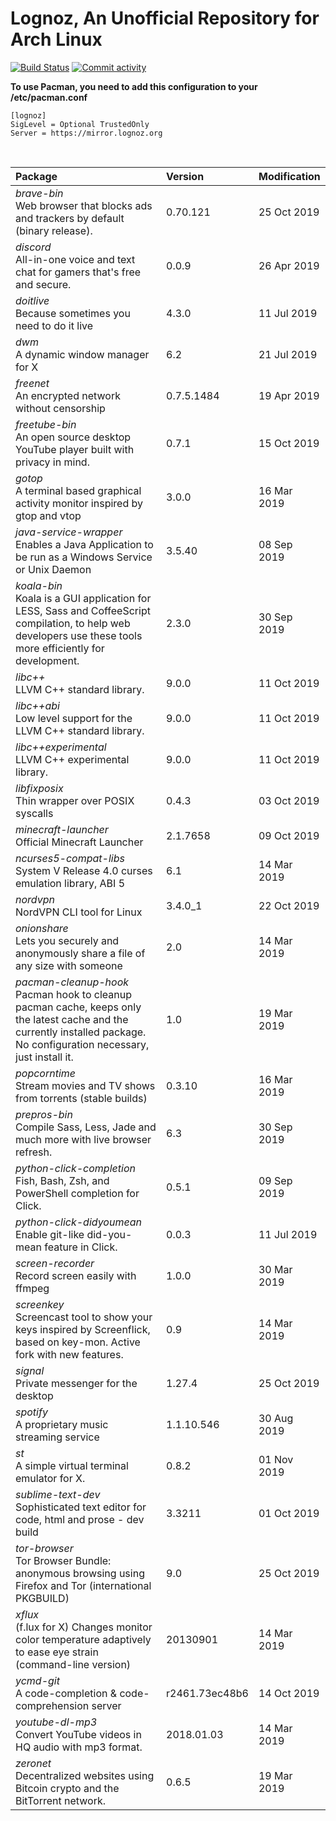 # Lognoz, An Unofficial Repository for Arch Linux
[<img src="https://img.shields.io/travis/lognoz/lognoz-archlinux-repository/master.svg?style=flat-square" alt="Build Status">](https://travis-ci.org/lognoz/lognoz-archlinux-repository)
[<img src="https://img.shields.io/github/commit-activity/m/lognoz/lognoz-archlinux-repository.svg?style=flat-square" alt="Commit activity">](https://github.com/lognoz/lognoz-archlinux-repository/commits/master)

**To use Pacman, you need to add this configuration to your /etc/pacman.conf**

```
[lognoz]
SigLevel = Optional TrustedOnly
Server = https://mirror.lognoz.org
```
<br>

Package	|  Version	|  Modification
:--- | :--- | :---
*brave-bin*<br>Web browser that blocks ads and trackers by default (binary release). | 0.70.121 | 25 Oct 2019
*discord*<br>All-in-one voice and text chat for gamers that's free and secure. | 0.0.9 | 26 Apr 2019
*doitlive*<br>Because sometimes you need to do it live | 4.3.0 | 11 Jul 2019
*dwm*<br>A dynamic window manager for X | 6.2 | 21 Jul 2019
*freenet*<br>An encrypted network without censorship | 0.7.5.1484 | 19 Apr 2019
*freetube-bin*<br>An open source desktop YouTube player built with privacy in mind. | 0.7.1 | 15 Oct 2019
*gotop*<br>A terminal based graphical activity monitor inspired by gtop and vtop | 3.0.0 | 16 Mar 2019
*java-service-wrapper*<br>Enables a Java Application to be run as a Windows Service or Unix Daemon | 3.5.40 | 08 Sep 2019
*koala-bin*<br>Koala is a GUI application for LESS, Sass and CoffeeScript compilation, to help web developers use these tools more efficiently for development. | 2.3.0 | 30 Sep 2019
*libc++*<br>LLVM C++ standard library. | 9.0.0 | 11 Oct 2019
*libc++abi*<br>Low level support for the LLVM C++ standard library. | 9.0.0 | 11 Oct 2019
*libc++experimental*<br>LLVM C++ experimental library. | 9.0.0 | 11 Oct 2019
*libfixposix*<br>Thin wrapper over POSIX syscalls | 0.4.3 | 03 Oct 2019
*minecraft-launcher*<br>Official Minecraft Launcher | 2.1.7658 | 09 Oct 2019
*ncurses5-compat-libs*<br>System V Release 4.0 curses emulation library, ABI 5 | 6.1 | 14 Mar 2019
*nordvpn*<br>NordVPN CLI tool for Linux | 3.4.0_1 | 22 Oct 2019
*onionshare*<br>Lets you securely and anonymously share a file of any size with someone | 2.0 | 14 Mar 2019
*pacman-cleanup-hook*<br>Pacman hook to cleanup pacman cache, keeps only the latest cache and the currently installed package. No configuration necessary, just install it. | 1.0 | 19 Mar 2019
*popcorntime*<br>Stream movies and TV shows from torrents (stable builds) | 0.3.10 | 16 Mar 2019
*prepros-bin*<br>Compile Sass, Less, Jade and much more with live browser refresh. | 6.3 | 30 Sep 2019
*python-click-completion*<br>Fish, Bash, Zsh, and PowerShell completion for Click. | 0.5.1 | 09 Sep 2019
*python-click-didyoumean*<br>Enable git-like did-you-mean feature in Click. | 0.0.3 | 11 Jul 2019
*screen-recorder*<br>Record screen easily with ffmpeg | 1.0.0 | 30 Mar 2019
*screenkey*<br>Screencast tool to show your keys inspired by Screenflick, based on key-mon. Active fork with new features. | 0.9 | 14 Mar 2019
*signal*<br>Private messenger for the desktop | 1.27.4 | 25 Oct 2019
*spotify*<br>A proprietary music streaming service | 1.1.10.546 | 30 Aug 2019
*st*<br>A simple virtual terminal emulator for X. | 0.8.2 | 01 Nov 2019
*sublime-text-dev*<br>Sophisticated text editor for code, html and prose - dev build | 3.3211 | 01 Oct 2019
*tor-browser*<br>Tor Browser Bundle: anonymous browsing using Firefox and Tor (international PKGBUILD) | 9.0 | 25 Oct 2019
*xflux*<br>(f.lux for X) Changes monitor color temperature adaptively to ease eye strain (command-line version) | 20130901 | 14 Mar 2019
*ycmd-git*<br>A code-completion & code-comprehension server | r2461.73ec48b6 | 14 Oct 2019
*youtube-dl-mp3*<br>Convert YouTube videos in HQ audio with mp3 format. | 2018.01.03 | 14 Mar 2019
*zeronet*<br>Decentralized websites using Bitcoin crypto and the BitTorrent network. | 0.6.5 | 19 Mar 2019

